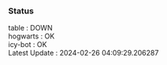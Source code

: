 ### Status


table : DOWN  
hogwarts : OK  
icy-bot : OK  
Latest Update : 2024-02-26 04:09:29.206287

